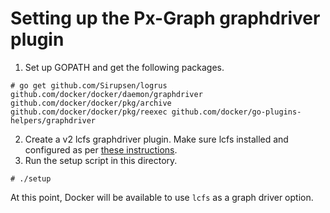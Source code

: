 # Setting up the Px-Graph graphdriver plugin

1. Set up GOPATH and get the following packages.
```
# go get github.com/Sirupsen/logrus github.com/docker/docker/daemon/graphdriver github.com/docker/docker/pkg/archive github.com/docker/docker/pkg/reexec github.com/docker/go-plugins-helpers/graphdriver
```
2. Create a v2 lcfs graphdriver plugin.  Make sure lcfs installed and configured as per [these instructions](https://github.com/portworx/px-graph/blob/master/v2-install/README.md#first-install-lcfs).
3. Run the setup script in this directory.
```
# ./setup
```

At this point, Docker will be available to use `lcfs` as a graph driver option.
